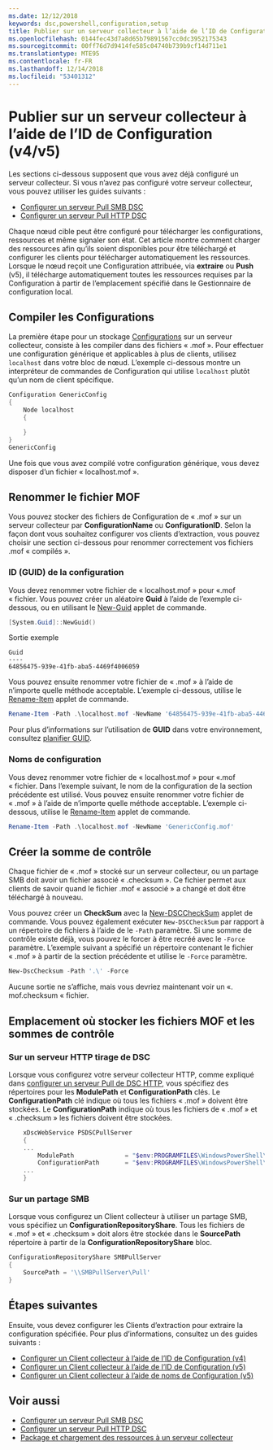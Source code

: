 ```yaml
---
ms.date: 12/12/2018
keywords: dsc,powershell,configuration,setup
title: Publier sur un serveur collecteur à l’aide de l’ID de Configuration (v4/v5)
ms.openlocfilehash: 0144fec43d7a8d65b79891567cc0dc3952175343
ms.sourcegitcommit: 00ff76d7d9414fe585c04740b739b9cf14d711e1
ms.translationtype: MTE95
ms.contentlocale: fr-FR
ms.lasthandoff: 12/14/2018
ms.locfileid: "53401312"
---
```

# <a name="publish-to-a-pull-server-using-configuration-ids-v4v5"></a>Publier sur un serveur collecteur à l’aide de l’ID de Configuration (v4/v5)

Les sections ci-dessous supposent que vous avez déjà configuré un serveur collecteur. Si vous n’avez pas configuré votre serveur collecteur, vous pouvez utiliser les guides suivants :

- [Configurer un serveur Pull SMB DSC](pullServerSmb.md)
- [Configurer un serveur Pull HTTP DSC](pullServer.md)

Chaque nœud cible peut être configuré pour télécharger les configurations, ressources et même signaler son état. Cet article montre comment charger des ressources afin qu’ils soient disponibles pour être téléchargé et configurer les clients pour télécharger automatiquement les ressources. Lorsque le nœud reçoit une Configuration attribuée, via **extraire** ou **Push** (v5), il télécharge automatiquement toutes les ressources requises par la Configuration à partir de l’emplacement spécifié dans le Gestionnaire de configuration local.

## <a name="compile-configurations"></a>Compiler les Configurations

La première étape pour un stockage [Configurations](../configurations/configurations.md) sur un serveur collecteur, consiste à les compiler dans des fichiers « .mof ». Pour effectuer une configuration générique et applicables à plus de clients, utilisez `localhost` dans votre bloc de nœud. L’exemple ci-dessous montre un interpréteur de commandes de Configuration qui utilise `localhost` plutôt qu’un nom de client spécifique.

```powershell
Configuration GenericConfig
{
    Node localhost
    {

    }
}
GenericConfig
```

Une fois que vous avez compilé votre configuration générique, vous devez disposer d’un fichier « localhost.mof ».

## <a name="renaming-the-mof-file"></a>Renommer le fichier MOF

Vous pouvez stocker des fichiers de Configuration de « .mof » sur un serveur collecteur par **ConfigurationName** ou **ConfigurationID**. Selon la façon dont vous souhaitez configurer vos clients d’extraction, vous pouvez choisir une section ci-dessous pour renommer correctement vos fichiers .mof « compilés ».

### <a name="configuration-ids-guid"></a>ID (GUID) de la configuration

Vous devez renommer votre fichier de « localhost.mof » pour «<GUID>.mof « fichier. Vous pouvez créer un aléatoire **Guid** à l’aide de l’exemple ci-dessous, ou en utilisant le [New-Guid](/powershell/module/microsoft.powershell.utility/new-guid) applet de commande.

```powershell
[System.Guid]::NewGuid()
```

Sortie exemple

```output
Guid
----
64856475-939e-41fb-aba5-4469f4006059
```

Vous pouvez ensuite renommer votre fichier de « .mof » à l’aide de n’importe quelle méthode acceptable. L’exemple ci-dessous, utilise le [Rename-Item](/powershell/module/microsoft.powershell.management/rename-item) applet de commande.

```powershell
Rename-Item -Path .\localhost.mof -NewName '64856475-939e-41fb-aba5-4469f4006059.mof'
```

Pour plus d’informations sur l’utilisation de **GUID** dans votre environnement, consultez [planifier GUID](/powershell/dsc/secureserver#guids).

### <a name="configuration-names"></a>Noms de configuration

Vous devez renommer votre fichier de « localhost.mof » pour «<Configuration Name>.mof « fichier. Dans l’exemple suivant, le nom de la configuration de la section précédente est utilisé. Vous pouvez ensuite renommer votre fichier de « .mof » à l’aide de n’importe quelle méthode acceptable. L’exemple ci-dessous, utilise le [Rename-Item](/powershell/module/microsoft.powershell.management/rename-item) applet de commande.

```powershell
Rename-Item -Path .\localhost.mof -NewName 'GenericConfig.mof'
```

## <a name="create-the-checksum"></a>Créer la somme de contrôle

Chaque fichier de « .mof » stocké sur un serveur collecteur, ou un partage SMB doit avoir un fichier associé « .checksum ». Ce fichier permet aux clients de savoir quand le fichier .mof « associé » a changé et doit être téléchargé à nouveau.

Vous pouvez créer un **CheckSum** avec la [New-DSCCheckSum](/powershell/module/psdesiredstateconfiguration/new-dscchecksum) applet de commande. Vous pouvez également exécuter `New-DSCCheckSum` par rapport à un répertoire de fichiers à l’aide de le `-Path` paramètre. Si une somme de contrôle existe déjà, vous pouvez le forcer à être recréé avec le `-Force` paramètre. L’exemple suivant a spécifié un répertoire contenant le fichier « .mof » à partir de la section précédente et utilise le `-Force` paramètre.

```powershell
New-DscChecksum -Path '.\' -Force
```

Aucune sortie ne s’affiche, mais vous devriez maintenant voir un «<GUID or Configuration Name>. mof.checksum « fichier.

## <a name="where-to-store-mof-files-and-checksums"></a>Emplacement où stocker les fichiers MOF et les sommes de contrôle

### <a name="on-a-dsc-http-pull-server"></a>Sur un serveur HTTP tirage de DSC

Lorsque vous configurez votre serveur collecteur HTTP, comme expliqué dans [configurer un serveur Pull de DSC HTTP](pullServer.md), vous spécifiez des répertoires pour les **ModulePath** et **ConfigurationPath** clés. Le **ConfigurationPath** clé indique où tous les fichiers « .mof » doivent être stockées. Le **ConfigurationPath** indique où tous les fichiers de « .mof » et « .checksum » les fichiers doivent être stockées.

```powershell
    xDscWebService PSDSCPullServer
    {
    ...
        ModulePath              = "$env:PROGRAMFILES\WindowsPowerShell\DscService\Modules"
        ConfigurationPath       = "$env:PROGRAMFILES\WindowsPowerShell\DscService\Configuration"
    ...
    }

```

### <a name="on-an-smb-share"></a>Sur un partage SMB

Lorsque vous configurez un Client collecteur à utiliser un partage SMB, vous spécifiez un **ConfigurationRepositoryShare**. Tous les fichiers de « .mof » et « .checksum » doit alors être stockée dans le **SourcePath** répertoire à partir de la **ConfigurationRepositoryShare** bloc.

```powershell
ConfigurationRepositoryShare SMBPullServer
{
    SourcePath = '\\SMBPullServer\Pull'
}
```

## <a name="next-steps"></a>Étapes suivantes

Ensuite, vous devez configurer les Clients d’extraction pour extraire la configuration spécifiée. Pour plus d’informations, consultez un des guides suivants :

- [Configurer un Client collecteur à l’aide de l’ID de Configuration (v4)](pullClientConfigId4.md)
- [Configurer un Client collecteur à l’aide de l’ID de Configuration (v5)](pullClientConfigId.md)
- [Configurer un Client collecteur à l’aide de noms de Configuration (v5)](pullClientConfigNames.md)

## <a name="see-also"></a>Voir aussi

- [Configurer un serveur Pull SMB DSC](pullServerSmb.md)
- [Configurer un serveur Pull HTTP DSC](pullServer.md)
- [Package et chargement des ressources à un serveur collecteur](package-upload-resources.md)
